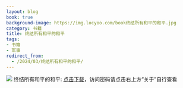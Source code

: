 ```yaml
---
layout: blog
book: true
background-image: https://img.locyoo.com/book终结所有和平的和平.jpg
category: 书籍
title: 终结所有和平的和平
tags:
- 书籍
- 军事
redirect_from:
  - /2024/03/终结所有和平的和平/
---
```

![](https://img.locyoo.com/book终结所有和平的和平.jpg)
终结所有和平的和平: <a name = "ref1" href="https://url18.ctfile.com/f/50983618-1353911557-3f2685?p=3619">点击下载</a>，访问密码请点击右上方“关于”自行查看